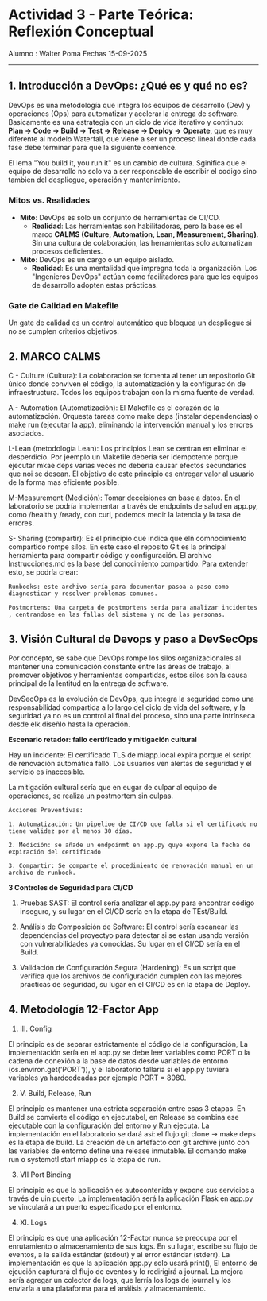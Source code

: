 # Actividad 3 - Parte Teórica: Reflexión Conceptual

Alumno : Walter Poma Fechas 15-09-2025

---

## 1. Introducción a DevOps: ¿Qué es y qué no es?

DevOps es una metodología que integra los equipos de desarrollo (Dev) y operaciones (Ops) para automatizar y acelerar la entrega de software. Basicamente es una estrategia con un ciclo de vida iterativo y continuo: **Plan -> Code -> Build -> Test -> Release -> Deploy -> Operate**, que es muy diferente al modelo Waterfall, que viene a ser un proceso lineal donde cada fase debe terminar para que la siguiente comience.

El lema "You build it, you run it" es un cambio de cultura. Sginifica que el equipo de desarrollo no solo va a ser responsable de escribir el codigo sino tambien del despliegue, operación y mantenimiento.

### Mitos vs. Realidades

* **Mito**: DevOps es solo un conjunto de herramientas de CI/CD.
    * **Realidad**: Las herramientas son habilitadoras, pero la base es el marco **CALMS (Culture, Automation, Lean, Measurement, Sharing)**. Sin una cultura de colaboración, las herramientas solo automatizan procesos deficientes.
* **Mito**: DevOps es un cargo o un equipo aislado.
    * **Realidad**: Es una mentalidad que impregna toda la organización. Los "Ingenieros DevOps" actúan como facilitadores para que los equipos de desarrollo adopten estas prácticas.

### Gate de Calidad en Makefile

Un gate de calidad es un control automático que bloquea un despliegue si no se cumplen criterios objetivos. 

## 2. MARCO CALMS

C - Culture (Cultura): La colaboración se fomenta al tener un repositorio Git único donde conviven el código, la automatización y la configuración de infraestructura. Todos los equipos trabajan con la misma fuente de verdad.

A - Automation (Automatización): El Makefile es el corazón de la automatización. Orquesta tareas como make deps (instalar dependencias) o make run (ejecutar la app), eliminando la intervención manual y los errores asociados.

L-Lean (metodología Lean): Los principios Lean se centran en eliminar el desperdicio. Por jeemplo un Makefile debería ser idempotente porque ejecutar mkae deps varias veces no debería causar efectos secundarios que noi se desean. El objetivo de este principio es entregar valor al usuario de la forma mas eficiente posible.

M-Measurement (Medición): Tomar deceisiones en base a datos. En el laboratorio se podría implementar a través de endpoints de salud en app.py, como /health y /ready, con curl, podemos medir la latencia y la tasa de errores.

S- Sharing (compartir): Es el principio que indica que elñ comnocimiento compartido rompe silos. En este caso el reposito Git es la principal herramienta para compartir código y configuración. El archivo Instrucciones.md es la base del conocimiento compartido. Para extender esto, se podría crear:

    Runbooks: este archivo sería para documentar pasoa a paso como diagnosticar y resolver problemas comunes.

    Postmortens: Una carpeta de postmortens sería para analizar incidentes , centrandose en las fallas del sistema y no de las personas.

## 3. Visión Cultural de Devops y paso a DevSecOps

Por concepto, se sabe que DevOps rompe los silos organizacionales al mantener una comunicación constante entre las áreas de trabajo, al promover objetivos y herramientas compartidas, estos silos son la causa principal de la lentitud en la entrega de software.

DevSecOps es la evolución de DevOps, que integra la seguridad como una responsabilidad compartida a lo largo del ciclo de vida del software, y la seguridad ya no es un control al final del proceso, sino una parte intrínseca desde elk diseñlo hasta la operación.

**Escenario retador: fallo certificado y mitigación cultural**

Hay un incidente: El certificado TLS de miapp.local expira porque el script de renovación automática falló. Los usuarios ven alertas de seguridad y el servicio es inaccesible.

La mitigación cultural sería que en eugar de culpar al equipo de operaciones, se realiza un postmortem sin culpas.

    Acciones Preventivas:

    1. Automatización: Un pipelioe de CI/CD que falla si el certificado no tiene validez por al menos 30 días.

    2. Medición: se añade un endpoinmt en app.py quye expone la fecha de expiración del certificado

    3. Compartir: Se comparte el procedimiento de renovación manual en un archivo de runbook.

**3 Controles de Seguridad para CI/CD**

1. Pruebas SAST: El control sería analizar el app.py para encontrar código inseguro, y su lugar en el CI/CD sería en la etapa de TEst/Build.

2. Análisis de Composición de Software: El control sería escanear las dependencias del proyectyo para detectar si se estan usando versión con vulnerabilidades ya conocidas. Su lugar en el CI/CD sería en el Build.

3. Validación de Configuración Segura (Hardening): Es un script que verifica que los archivos de configuración cumplen con las mejores prácticas de seguridad, su lugar en el CI/CD es en la etapa de Deploy.

## 4. Metodología 12-Factor App

1. III. Config

El principio es de separar estrictamente el código de la configuración, La implementación sería en el app.py se debe leer variables como PORT o la cadena de conexión a la base de datos desde variables de entorno (os.environ.get('PORT')), y el laboratorio fallaría si el app.py tuviera variables ya hardcodeadas por ejemplo PORT = 8080.

2. V. Build, Release, Run 

El principio es mantener una estricta separación entre esas 3 etapas. En Build se convierte el código en ejecutabel, en Release se combina ese ejecutable con la configuración del entorno y Run ejecuta. La implementación en el laboratorio  se dará así: el flujo git clone -> make deps es la etapa de build. La creación de un artefacto con git archive junto con las variables de entorno define una release inmutable. El comando make run o systemctl start miapp es la etapa de run. 

3. VII Port Binding

El principio es que la apllicación es autocontenida y expone sus servicios a través de uin puerto. La implementación será la aplicación Flask en app.py se vinculará a un puerto especificado por el entorno.

4. XI. Logs

El principio es que una aplicación 12-Factor nunca se preocupa por el enrutamiento o almacenamiento de sus logs. En su lugar, escribe su flujo de eventos, a la salida estándar (stdout) y al error estándar (stderr). La implementación es que la aplicación app.py solo usará print(),  El entorno de ejcución capturará el flujo de eventos y lo redirigirá a journal. La mejora sería agregar un colector de logs, que lerría los logs de journal y los enviaría a una plataforma para el análisis y almacenamiento.

